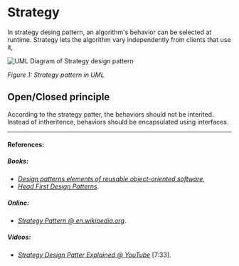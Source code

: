 # Strategy
In strategy desing pattern, an algorithm's behavior can be selected at runtime. Strategy lets the algorithm vary independently from clients that use it,

![UML Diagram of Strategy design pattern](https://upload.wikimedia.org/wikipedia/commons/3/39/Strategy_Pattern_in_UML.png)

*Figure 1: Strategy pattern in UML*

## Open/Closed principle
According to the strategy patter, the behaviors should not be interited. Instead of intheritence, behaviors should be encapsulated using interfaces.

***
#### References:

##### Books:
 - *[Design patterns elements of reusable object-oriented software](https://www.goodreads.com/book/show/85009.Design_Patterns)*,
 - *[Head First Design Patterns](https://www.goodreads.com/book/show/58128.Head_First_Design_Patterns?ac=1&from_search=true)*.

##### Online:
 - *[Strategy Pattern @ en.wikipedia.org](https://en.wikipedia.org/wiki/Strategy_pattern)*.

##### Videos:
 - *[Strategy Design Patter Explained @ YouTube](https://www.youtube.com/watch?v=ptnxVrsarZc)* [7:33].
